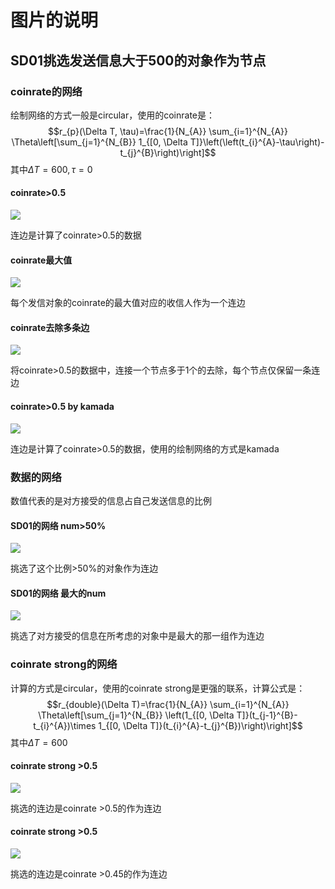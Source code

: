 # 图片的说明

## SD01挑选发送信息大于500的对象作为节点

### coinrate的网络

绘制网络的方式一般是circular，使用的coinrate是：
$$r_{p}(\Delta T, \tau)=\frac{1}{N_{A}} \sum_{i=1}^{N_{A}} \Theta\left[\sum_{j=1}^{N_{B}} 1_{[0, \Delta T]}\left(\left(t_{i}^{A}-\tau\right)-t_{j}^{B}\right)\right]$$
其中$\Delta T=600,\tau=0$

#### coinrate>0.5

<img src='./network_SD01_u500_c_by_circular_.5.png'>

连边是计算了coinrate>0.5的数据

#### coinrate最大值

<img src='./network_SD01_u500_c_by_circular_max.png'>

每个发信对象的coinrate的最大值对应的收信人作为一个连边

#### coinrate去除多条边

<img src='./network_SD01_u500_c_by_circular_re.png'>

将coinrate>0.5的数据中，连接一个节点多于1个的去除，每个节点仅保留一条连边

#### coinrate>0.5 by kamada

<img src='./network_SD01_u500_c.5.png'>

连边是计算了coinrate>0.5的数据，使用的绘制网络的方式是kamada

### 数据的网络

数值代表的是对方接受的信息占自己发送信息的比例

#### SD01的网络 num>50%

<img src='./network_SD01_u500_data_by_circular.png'>

挑选了这个比例>50%的对象作为连边

#### SD01的网络 最大的num

<img src='./network_SD01_u500_data_by_circular_max.png'>

挑选了对方接受的信息在所考虑的对象中是最大的那一组作为连边

### coinrate strong的网络

计算的方式是circular，使用的coinrate strong是更强的联系，计算公式是：
$$r_{double}(\Delta T)=\frac{1}{N_{A}} \sum_{i=1}^{N_{A}} \Theta\left[\sum_{j=1}^{N_{B}} \left(1_{[0, \Delta T]}(t_{j-1}^{B}-t_{i}^{A})\times 1_{[0, \Delta T]}(t_{i}^{A}-t_{j}^{B})\right)\right]$$
其中$\Delta T=600$

#### coinrate strong >0.5

<img src='./network_SD01_u500_crstrong.5.png'>

挑选的连边是coinrate >0.5的作为连边

#### coinrate strong >0.5

<img src='./network_SD01_u500_crstrong.45.png'>

挑选的连边是coinrate >0.45的作为连边
